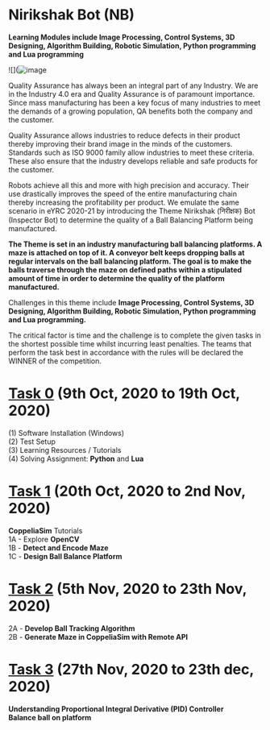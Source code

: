 # Nirikshak Bot (NB)
<b>Learning Modules include Image Processing, Control Systems, 3D Designing, Algorithm Building, Robotic Simulation, Python programming and Lua programming</b>

![](![image](https://user-images.githubusercontent.com/66636289/113771336-db6d3300-9740-11eb-8ab7-91195804cb0b.png)

Quality Assurance has always been an integral part of any Industry. We are in the Industry 4.0 era and Quality Assurance is of paramount importance. Since mass manufacturing has been a key focus of many industries to meet the demands of a growing population, QA benefits both the company and the customer.

Quality Assurance allows industries to reduce defects in their product thereby improving their brand image in the minds of the customers. Standards such as ISO 9000 family allow industries to meet these criteria. These also ensure that the industry develops reliable and safe products for the customer.

Robots achieve all this and more with high precision and accuracy. Their use drastically improves the speed of the entire manufacturing chain thereby increasing the profitability per product. We emulate the same scenario in eYRC 2020-21 by introducing the Theme Nirikshak (निरीक्षक) Bot (Inspector Bot) to determine the quality of a Ball Balancing Platform being manufactured.

<b>The Theme is set in an industry manufacturing ball balancing platforms. A maze is attached on top of it. A conveyor belt keeps dropping balls at regular intervals on the ball balancing platform. The goal is to make the balls traverse through the maze on defined paths within a stipulated amount of time in order to determine the quality of the platform manufactured.</b>

Challenges in this theme include <b>Image Processing, Control Systems, 3D Designing, Algorithm Building, Robotic Simulation, Python programming and Lua programming.</b>

The critical factor is time and the challenge is to complete the given tasks in the shortest possible time whilst incurring least penalties. The teams that perform the task best in accordance with the rules will be declared the WINNER of the competition.


# <a href="">Task 0</a> (9th Oct, 2020 to 19th Oct, 2020)<br>
(1) Software Installation (Windows)<br>
(2) Test Setup<br>
(3) Learning Resources / Tutorials<br>
(4) Solving Assignment: <b>Python</b> and <b>Lua</b><br>

# <a href="">Task 1</a> (20th Oct, 2020 to 2nd Nov, 2020)<br>
<b>CoppeliaSim</b> Tutorials<br>
1A - Explore <b>OpenCV</b><br>
1B - <b>Detect and Encode Maze</b><br>
1C - <b>Design Ball Balance Platform</b><br>

# <a href="">Task 2</a> (5th Nov, 2020 to 23th Nov, 2020)<br>
2A - <b>Develop Ball Tracking Algorithm</b><br>
2B - <b>Generate Maze in CoppeliaSim with Remote API<b>
  
  
# <a href="">Task 3</a> (27th Nov, 2020 to 23th dec, 2020)<br>
Understanding Proportional Integral Derivative (PID) Controller<br>
Balance ball on platform

